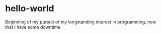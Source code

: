 # hello-world
Beginning of my pursuit of my longstanding interest in programming, now that I have some downtime
